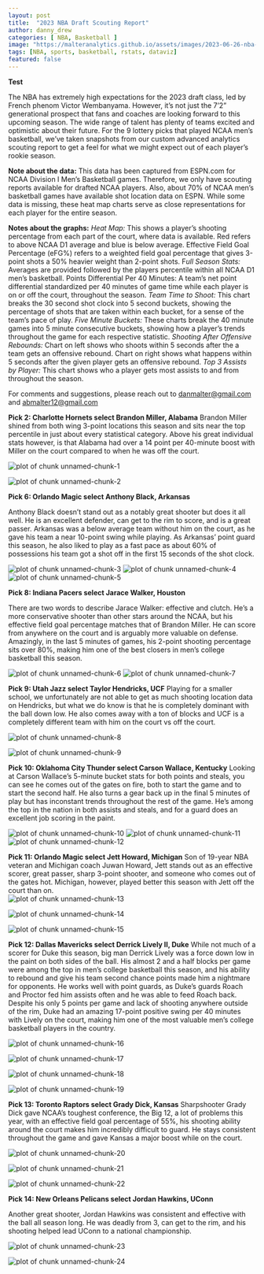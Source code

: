 ```yaml
---
layout: post
title:  "2023 NBA Draft Scouting Report"
author: danny_drew
categories: [ NBA, Basketball ]
image: "https://malteranalytics.github.io/assets/images/2023-06-26-nba-draft-2023/image25.png"
tags: [NBA, sports, basketball, rstats, dataviz]
featured: false
---
```


**Test**


The NBA has extremely high expectations for the 2023 draft class, led by French phenom Victor Wembanyama.  However, it’s not just the 7’2” generational prospect that fans and coaches are looking forward to this upcoming season.   The wide range of talent has plenty of teams excited and optimistic about their future.  For the 9 lottery picks that played NCAA men’s basketball, we’ve taken snapshots from our custom advanced analytics scouting report to get a feel for what we might expect out of each player’s rookie season.  

**Note about the data:**
This data has been captured from ESPN.com for NCAA Division I Men’s Basketball games.  Therefore, we only have scouting reports available for drafted NCAA players.  Also, about 70% of NCAA men’s basketball games have available shot location data on ESPN.  While some data is missing, these heat map charts serve as close representations for each player for the entire season.  





**Notes about the graphs:**
*Heat Map:* This shows a player’s shooting percentage from each part of the court, where data is available.  Red refers to above NCAA D1 average and blue is below average.  Effective Field Goal Percentage (eFG%) refers to a weighted field goal percentage that gives 3-point shots a 50% heavier weight than 2-point shots. 
F*ull Season Stats:* Averages are provided followed by the players percentile within all NCAA D1 men’s basketball.
Points Differential Per 40 Minutes: A team’s net point differential standardized per 40 minutes of game time while each player is on or off the court, throughout the season. 
*Team Time to Shoot:* This chart breaks the 30 second shot clock into 5 second buckets, showing the percentage of shots that are taken within each bucket, for a sense of the team’s pace of play.
*Five Minute Buckets:* These charts break the 40 minute games into 5 minute consecutive buckets, showing how a player’s trends throughout the game for each respective statistic. 
*Shooting After Offensive Rebounds:* Chart on left shows who shoots within 5 seconds after the a team gets an offensive rebound.  Chart on right shows what happens within 5 seconds after the given player gets an offensive rebound.
*Top 3 Assists by Player:* This chart shows who a player gets most assists to and from throughout the season.




For comments and suggestions, please reach out to danmalter@gmail.com and abmalter12@gmail.com


**Pick 2: Charlotte Hornets select Brandon Miller, Alabama**
Brandon Miller shined from both wing 3-point locations this season and sits near the top percentile in just about every statistical category.   Above his great individual stats however, is that Alabama had over a 14 point per 40-minute boost with Miller on the court compared to when he was off the court.  


![plot of chunk unnamed-chunk-1](/assets/images/2023-06-26-nba-draft-2023/image1.png) 

![plot of chunk unnamed-chunk-2](/assets/images/2023-06-26-nba-draft-2023/image2.png) 


**Pick 6: Orlando Magic select Anthony Black, Arkansas**

Anthony Black doesn’t stand out as a notably great shooter but does it all well.  He is an excellent defender, can get to the rim to score, and is a great passer.  Arkansas was a below average team without him on the court, as he gave his team a near 10-point swing while playing.  As Arkansas’ point guard this season, he also liked to play as a fast pace as about 60% of possessions his team got a shot off in the first 15 seconds of the shot clock. 

![plot of chunk unnamed-chunk-3](/assets/images/2023-06-26-nba-draft-2023/image3.png) 
![plot of chunk unnamed-chunk-4](/assets/images/2023-06-26-nba-draft-2023/image4.png) 
![plot of chunk unnamed-chunk-5](/assets/images/2023-06-26-nba-draft-2023/image5.png) 


**Pick 8: Indiana Pacers select Jarace Walker, Houston**

There are two words to describe Jarace Walker: effective and clutch.  He’s a more conservative shooter than other stars around the NCAA, but his effective field goal percentage matches that of Brandon Miller.  He can score from anywhere on the court and is arguably more valuable on defense.  Amazingly, in the last 5 minutes of games, his 2-point shooting percentage sits over 80%, making him one of the best closers in men’s college basketball this season.  

![plot of chunk unnamed-chunk-6](/assets/images/2023-06-26-nba-draft-2023/image6.png) 
![plot of chunk unnamed-chunk-7](/assets/images/2023-06-26-nba-draft-2023/image7.png) 

**Pick 9: Utah Jazz select Taylor Hendricks, UCF**
Playing for a smaller school, we unfortunately are not able to get as much shooting location data on Hendricks, but what we do know is that he is completely dominant with the ball down low.  He also comes away with a ton of blocks and UCF is a completely different team with him on the court vs off the court.  

![plot of chunk unnamed-chunk-8](/assets/images/2023-06-26-nba-draft-2023/image8.png) 

![plot of chunk unnamed-chunk-9](/assets/images/2023-06-26-nba-draft-2023/image9.png) 


**Pick 10: Oklahoma City Thunder select Carson Wallace, Kentucky**
Looking at Carson Wallace’s 5-minute bucket stats for both points and steals, you can see he comes out of the gates on fire, both to start the game and to start the second half.   He also turns a gear back up in the final 5 minutes of play but has inconstant trends throughout the rest of the game.  He’s among the top in the nation in both assists and steals, and for a guard does an excellent job scoring in the paint. 


![plot of chunk unnamed-chunk-10](/assets/images/2023-06-26-nba-draft-2023/image10.png) 
![plot of chunk unnamed-chunk-11](/assets/images/2023-06-26-nba-draft-2023/image11.png) 
![plot of chunk unnamed-chunk-12](/assets/images/2023-06-26-nba-draft-2023/image12.png) 



**Pick 11: Orlando Magic select Jett Howard, Michigan**
Son of 19-year NBA veteran and Michigan coach Juwan Howard, Jett stands out as an effective scorer, great passer, sharp 3-point shooter, and someone who comes out of the gates hot.  Michigan, however, played better this season with Jett off the court than on.  
![plot of chunk unnamed-chunk-13](/assets/images/2023-06-26-nba-draft-2023/image13.png) 

![plot of chunk unnamed-chunk-14](/assets/images/2023-06-26-nba-draft-2023/image14.png) 

![plot of chunk unnamed-chunk-15](/assets/images/2023-06-26-nba-draft-2023/image15.png) 


**Pick 12: Dallas Mavericks select Derrick Lively II, Duke**
While not much of a scorer for Duke this season, big man Derrick Lively was a force down low in the paint on both sides of the ball.  His almost 2 and a half blocks per game were among the top in men’s college basketball this season, and his ability to rebound and give his team second chance points made him a nightmare for opponents.   He works well with point guards, as Duke’s guards Roach and Proctor fed him assists often and he was able to feed Roach back.  Despite his only 5 points per game and lack of shooting anywhere outside of the rim, Duke had an amazing 17-point positive swing per 40 minutes with Lively on the court, making him one of the most valuable men’s college basketball players in the country.   

![plot of chunk unnamed-chunk-16](/assets/images/2023-06-26-nba-draft-2023/image16.png) 

![plot of chunk unnamed-chunk-17](/assets/images/2023-06-26-nba-draft-2023/image17.png) 

![plot of chunk unnamed-chunk-18](/assets/images/2023-06-26-nba-draft-2023/image18.png) 

![plot of chunk unnamed-chunk-19](/assets/images/2023-06-26-nba-draft-2023/image19.png) 

**Pick 13: Toronto Raptors select Grady Dick, Kansas**
Sharpshooter Grady Dick gave NCAA’s toughest conference, the Big 12, a lot of problems this year, with an effective field goal percentage of 55%, his shooting ability around the court makes him incredibly difficult to guard.  He stays consistent throughout the game and gave Kansas a major boost while on the court. 

![plot of chunk unnamed-chunk-20](/assets/images/2023-06-26-nba-draft-2023/image20.png) 

![plot of chunk unnamed-chunk-21](/assets/images/2023-06-26-nba-draft-2023/image21.png) 

![plot of chunk unnamed-chunk-22](/assets/images/2023-06-26-nba-draft-2023/image22.png) 

**Pick 14: New Orleans Pelicans select Jordan Hawkins, UConn**

Another great shooter, Jordan Hawkins was consistent and effective with the ball all season long.  He was deadly from 3, can get to the rim, and his shooting helped lead UConn to a national championship.  


![plot of chunk unnamed-chunk-23](/assets/images/2023-06-26-nba-draft-2023/image23.png) 

![plot of chunk unnamed-chunk-24](/assets/images/2023-06-26-nba-draft-2023/image24.png) 
